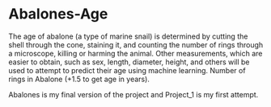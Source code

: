 # Abalones-Age

The age of abalone (a type of marine snail) is determined by cutting the shell through the cone, staining it, and counting the number of rings through a microscope, killing or harming the animal. Other measurements, which are easier to obtain, such as sex, length, diameter, height, and others will be used to attempt to predict their age using machine learning. Number of rings in Abalone (+1.5 to get age in years).

Abalones is my final version of the project and Project_1 is my first attempt.
